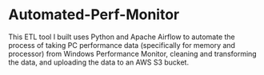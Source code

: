 # Automated-Perf-Monitor
 
This ETL tool I built uses Python and Apache Airflow to automate the process of taking PC performance data (specifically for memory and processor) from Windows Performance Monitor, cleaning and transforming the data, and uploading the data to an AWS S3 bucket.
